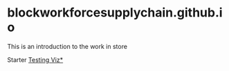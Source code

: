 # blockworkforcesupplychain.github.io

This is an introduction to the work in store

Starter
[Testing Viz*](pages/testing_viz.md)